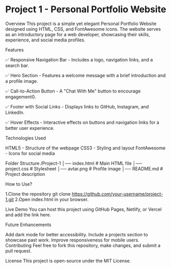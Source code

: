 # Project 1 - Personal Portfolio Website
Overview
This project is a simple yet elegant Personal Portfolio Website designed using HTML, CSS, and FontAwesome icons. The website serves as an introductory page for a web developer, showcasing their skills, experience, and social media profiles.

Features

✅ Responsive Navigation Bar - Includes a logo, navigation links, and a search bar.

✅ Hero Section - Features a welcome message with a brief introduction and a profile image.

✅ Call-to-Action Button - A "Chat With Me" button to encourage engagement0.

✅ Footer with Social Links - Displays links to GitHub, Instagram, and LinkedIn.

✅ Hover Effects - Interactive effects on buttons and navigation links for a better user experience.

Technologies Used

HTML5 - Structure of the webpage
CSS3 - Styling and layout
FontAwesome - Icons for social media


Folder Structure
/Project-1
│── index.html     # Main HTML file
│── project.css    # Stylesheet
│── avtar.png      # Profile image
│── README.md      # Project description

How to Use?

1.Clone the repository
git clone https://github.com/your-username/project-1.git
2.Open index.html in your browser.

Live Demo
You can host this project using GitHub Pages, Netlify, or Vercel and add the link here.

Future Enhancements

Add dark mode for better accessibility.
Include a projects section to showcase past work.
Improve responsiveness for mobile users.
Contributing
Feel free to fork this repository, make changes, and submit a pull request.

License
This project is open-source under the MIT License.




